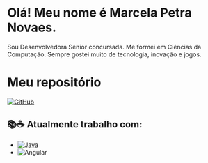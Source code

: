 # Olá! Meu nome é Marcela Petra Novaes.

Sou Desenvolvedora Sênior concursada. Me formei em Ciências da Computação. Sempre gostei muito de tecnologia, inovação e jogos.

# Meu repositório

[![GitHub](https://img.shields.io/badge/GitHub-%23121011.svg?logo=github&logoColor=white)](https://github.com/m-petra-fn)


## 📚☕ Atualmente trabalho com:
- [![Java](https://img.shields.io/badge/Java-000?style=for-the-badge&logo=java)](https://web.dio.me/track/bf7abb82-1324-4074-9949-f474a1a911fe)
- ![Angular](https://img.shields.io/badge/Angular-000?style=for-the-badge&logo=angular&logoColor=C3002F)

